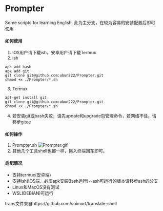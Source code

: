 # Prompter
Some scripts for learning English.
此为主分支，在较为容易的安装配置后即可使用
#### 如何使用
1. IOS用户请下载ish，安卓用户请下载Termux
2. ish
```
apk add bash
apk add git
git clone git@github.com:ubun222/Prompter.git
chmod +x ./Prompter/*.sh
```
3. Termux
```
apt-get install git
git clone git@github.com:ubun222/Prompter.git
chmod +x ./Prompter/*.sh
```
4. 若安装git或bash失败，请先update和upgrade包管理命令，若网络不佳，请移步gitee

#### 如何操作
1. Prompter.sh
![Prompter.gif](https://i.loli.net/2021/10/19/yjZUir1qzKnLHgo.gif)
2. 其他几个工具shell也都一样，拖入终端回车即可。

#### 适配情况
* 支持termux(安卓端)
* 支持ish(IOS端，必须apk安装Bash运行)--ash可运行的版本请移步ash的分支
* Linux和MacOS没有测试
* WSL(DEBIAN)可运行



trans文件来自https://github.com/soimort/translate-shell 